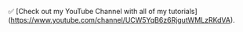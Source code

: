 ✅ [Check out my YouTube Channel with all of my tutorials] (https://www.youtube.com/channel/UCW5YqB6z6RjgutWMLzRKdVA).
